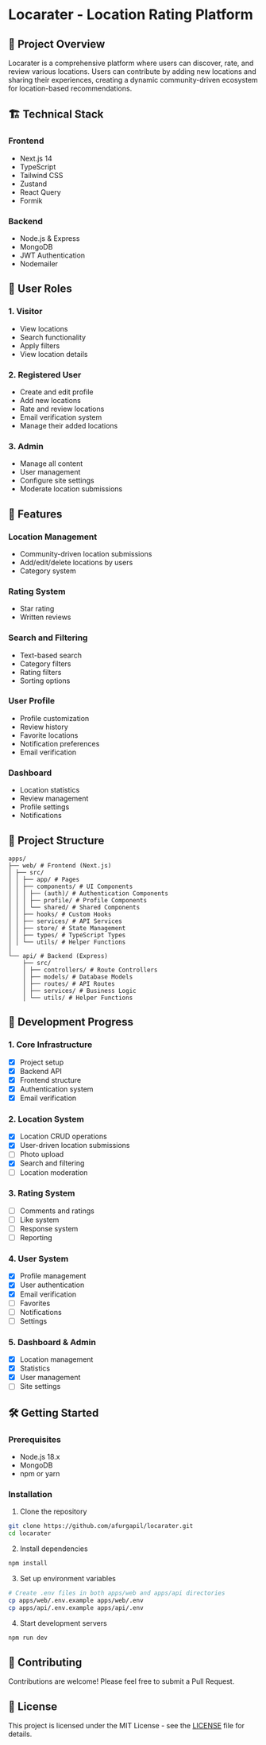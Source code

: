 # Locarater - Location Rating Platform

## 🎯 Project Overview

Locarater is a comprehensive platform where users can discover, rate, and review various locations. Users can contribute by adding new locations and sharing their experiences, creating a dynamic community-driven ecosystem for location-based recommendations.

## 🏗 Technical Stack

### Frontend

- Next.js 14
- TypeScript
- Tailwind CSS
- Zustand
- React Query
- Formik

### Backend

- Node.js & Express
- MongoDB
- JWT Authentication
- Nodemailer

## 👥 User Roles

### 1. Visitor

- View locations
- Search functionality
- Apply filters
- View location details

### 2. Registered User

- Create and edit profile
- Add new locations
- Rate and review locations
- Email verification system
- Manage their added locations

### 3. Admin

- Manage all content
- User management
- Configure site settings
- Moderate location submissions

## 📱 Features

### Location Management

- Community-driven location submissions
- Add/edit/delete locations by users
- Category system

### Rating System

- Star rating
- Written reviews

### Search and Filtering

- Text-based search
- Category filters
- Rating filters
- Sorting options

### User Profile

- Profile customization
- Review history
- Favorite locations
- Notification preferences
- Email verification

### Dashboard

- Location statistics
- Review management
- Profile settings
- Notifications

## 📁 Project Structure

```
apps/
├── web/ # Frontend (Next.js)
│ ├── src/
│ │ ├── app/ # Pages
│ │ ├── components/ # UI Components
│ │ │ ├── (auth)/ # Authentication Components
│ │ │ ├── profile/ # Profile Components
│ │ │ └── shared/ # Shared Components
│ │ ├── hooks/ # Custom Hooks
│ │ ├── services/ # API Services
│ │ ├── store/ # State Management
│ │ ├── types/ # TypeScript Types
│ │ └── utils/ # Helper Functions
│
└── api/ # Backend (Express)
    ├── src/
    │ ├── controllers/ # Route Controllers
    │ ├── models/ # Database Models
    │ ├── routes/ # API Routes
    │ ├── services/ # Business Logic
    │ └── utils/ # Helper Functions
```

## 🚀 Development Progress

### 1. Core Infrastructure

- [x] Project setup
- [x] Backend API
- [x] Frontend structure
- [x] Authentication system
- [x] Email verification

### 2. Location System

- [x] Location CRUD operations
- [x] User-driven location submissions
- [ ] Photo upload
- [x] Search and filtering
- [ ] Location moderation

### 3. Rating System

- [ ] Comments and ratings
- [ ] Like system
- [ ] Response system
- [ ] Reporting

### 4. User System

- [x] Profile management
- [x] User authentication
- [x] Email verification
- [ ] Favorites
- [ ] Notifications
- [ ] Settings

### 5. Dashboard & Admin

- [x] Location management
- [x] Statistics
- [x] User management
- [ ] Site settings

## 🛠 Getting Started

### Prerequisites

- Node.js 18.x
- MongoDB
- npm or yarn

### Installation

1. Clone the repository

```bash
git clone https://github.com/afurgapil/locarater.git
cd locarater
```

2. Install dependencies

```bash
npm install
```

3. Set up environment variables

```bash
# Create .env files in both apps/web and apps/api directories
cp apps/web/.env.example apps/web/.env
cp apps/api/.env.example apps/api/.env
```

4. Start development servers

```bash
npm run dev
```

## 🤝 Contributing

Contributions are welcome! Please feel free to submit a Pull Request.

## 📝 License

This project is licensed under the MIT License - see the [LICENSE](LICENSE) file for details.
